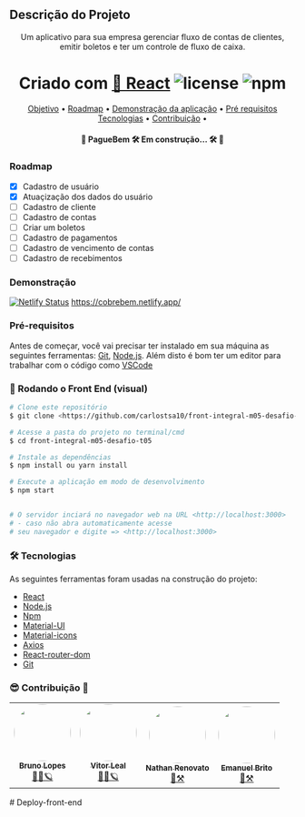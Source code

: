 

## Descrição do Projeto

<p align="center">Um aplicativo para sua empresa gerenciar fluxo de contas de clientes, emitir boletos e ter um controle de fluxo de caixa.</p>

<h1 align="center">
  Criado com <a href="https://pt-br.reactjs.org/">🔗 React</a> 
  <img alt="license" src="https://img.shields.io/npm/l/m?color=blue&style=plastic" />
 <img alt="npm" src="https://img.shields.io/npm/v/node?color=blue&logo=Node.js&logoColor=dark%20green">
</h1>

<p align="center">
 <a href="#objetivo">Objetivo</a> •
 <a href="#roadmap">Roadmap</a> • 
 <a href="#Demonstração">Demonstração da aplicação</a> • 
 <a href="#requisitos">Pré requisitos</a>
 <a href="#tecnologias">Tecnologias</a> • 
 <a href="#contribuição">Contribuição</a> • 
</p>

<h4 align="center"> 
	🚧  PagueBem 🛠️ Em construção... 🛠️  🚧
</h4>

### Roadmap

- [x] Cadastro de usuário
- [x] Atuaçização dos dados do usuário
- [ ] Cadastro de cliente
- [ ] Cadastro de contas
- [ ] Criar um boletos
- [ ] Cadastro de pagamentos
- [ ] Cadastro de vencimento de contas
- [ ] Cadastro de recebimentos

### Demonstração

[![Netlify Status](https://api.netlify.com/api/v1/badges/2dbf7a23-ccd5-4ed8-bd97-c8a7d0218f69/deploy-status)](https://app.netlify.com/sites/cobrebem/deploys)
https://cobrebem.netlify.app/
### Pré-requisitos

Antes de começar, você vai precisar ter instalado em sua máquina as seguintes ferramentas:
[Git](https://git-scm.com), [Node.js](https://nodejs.org/en/).
Além disto é bom ter um editor para trabalhar com o código como [VSCode](https://code.visualstudio.com/)

### 🎲 Rodando o Front End (visual)

```bash
# Clone este repositório
$ git clone <https://github.com/carlostsa10/front-integral-m05-desafio-t05>

# Acesse a pasta do projeto no terminal/cmd
$ cd front-integral-m05-desafio-t05

# Instale as dependências
$ npm install ou yarn install

# Execute a aplicação em modo de desenvolvimento
$ npm start


# O servidor inciará no navegador web na URL <http://localhost:3000>
# - caso não abra automaticamente acesse
# seu navegador e digite => <http://localhost:3000>
```

### 🛠 Tecnologias

As seguintes ferramentas foram usadas na construção do projeto:

- [React](https://pt-br.reactjs.org/)
- [Node.js](https://nodejs.org/en/)
- [Npm](https://www.npmjs.com/)
- [Material-UI](https://material-ui.com/)
- [Material-icons](https://material-ui.com/icons/)
- [Axios](https://axios-http.com/ptbr/docs/intro)
- [React-router-dom](https://reacttraining.com/react-router/web/guides/quick-start)
- [Git](https://git-scm.com/)

### 😎 Contribuição 🫡

<table align="center">
  <tr>
    <td align="center"><a href="https://www.linkedin.com/in/bruno-mantovan-lopes-c501a54tb532/"><img style="border-radius: 50%;" src="https://media-exp1.licdn.com/dms/image/C5603AQGs4gfsUgi4WQ/profile-displayphoto-shrink_200_200/0/1636651604795?e=1659571200&v=beta&t=4Gh0k6tGu2paUWWB2Y3MrRCHLMdkZOgkPpKAybGUVPI" width="100px;" alt=""/><br /><sub><b>Bruno Lopes</b></sub></a><br /><a href="https://www.linkedin.com/in/bruno-mantovan-lopes-c501a54tb532/" title="PagueBem">👨‍🚀🪐</a></td>
    <td align="center"><a href="https://www.linkedin.com/in/leal-vitor/"><img style="border-radius: 50%;" src="https://media-exp1.licdn.com/dms/image/C5603AQGqvNU8UAFDtQ/profile-displayphoto-shrink_200_200/0/1600025304427?e=1659571200&v=beta&t=7TL3QFZcSm9AaBpJtJJ3EzN6YXb8NW-QERxwLbu-aaQ" width="100px;" alt=""/><br /><sub><b>Vitor Leal</b></sub></a><br /><a href="https://www.linkedin.com/in/leal-vitor/" title="PagueBem">👨‍🚀🪐</a></td>
    <td align="center"><a href="https://www.linkedin.com/in/nathan-renovato/"><img style="border-radius: 50%;" src="https://media-exp1.licdn.com/dms/image/C4E03AQHaFrbUGtT55g/profile-displayphoto-shrink_200_200/0/1638554108793?e=1659571200&v=beta&t=G0m78h9U2qZuyjccBTipsqEfdz0FPvEzxzDjgyAitoA" width="100px;" alt=""/><br /><sub><b>Nathan Renovato</b></sub></a><br /><a href="https://www.linkedin.com/in/nathan-renovato/" title="PagueBem">🚀⚒️</a></td>
     <td align="center"><a href="https://www.linkedin.com/in/emanuelbrit-o/"><img style="border-radius: 50%;" src="https://media-exp1.licdn.com/dms/image/D5635AQExOL1mIaGZ9Q/profile-framedphoto-shrink_200_200/0/1639080070708?e=1654542000&v=beta&t=9XZQ19qlcQsPUYHb7_E78rlA9BIpTJ-l5EmCcoXJGog" width="100px;" alt=""/><br /><sub><b>Emanuel Brito</b></sub></a><br /><a href="https://www.linkedin.com/in/emanuelbrit-o/" title="PagueBem">🚀⚒️</a></td>
  </tr>
</table>
# Deploy-front-end
